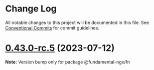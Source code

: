 # Change Log

All notable changes to this project will be documented in this file.
See [Conventional Commits](https://conventionalcommits.org) for commit guidelines.

# [0.43.0-rc.5](https://github.com/SAP/fundamental-ngx/compare/v0.43.0-rc.4...v0.43.0-rc.5) (2023-07-12)

**Note:** Version bump only for package @fundamental-ngx/fn
